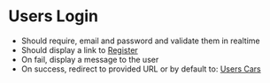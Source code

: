 # Users Login

- Should require, email and password and validate them in realtime
- Should display a link to [Register](./register.md)
- On fail, display a message to the user
- On success, redirect to provided URL or by default to: [Users Cars](./)
